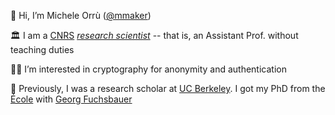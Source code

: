  👋 Hi, I’m Michele Orrù ([@mmaker](https://twitter.com/mmaker))

 🏛️ I am a [CNRS](https://www.cnrs.fr/en/cnrs) [_research scientist_](https://en.wikipedia.org/wiki/Academic_ranks_in_France#Research-only_positions) -- that is, an Assistant Prof. without teaching duties

 🥷🏻 I’m interested in cryptography for anonymity and authentication

🎨 Previously, I was a research scholar at [UC Berkeley](https://eecs.berkeley.edu/). I got my PhD from the [École](https://ens.fr) with [Georg Fuchsbauer](https://www.di.ens.fr/~fuchsbau/)
